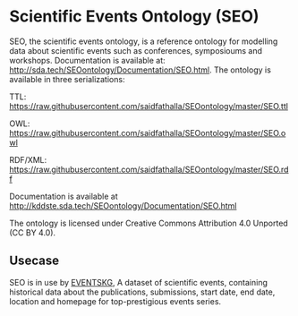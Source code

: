 # Scientific Events Ontology (SEO)

SEO, the scientific events ontology, is a reference ontology for modelling data about scientific events such as conferences, symposioums and workshops.
Documentation is available at: http://sda.tech/SEOontology/Documentation/SEO.html.
The ontology is available in three serializations:

TTL: https://raw.githubusercontent.com/saidfathalla/SEOontology/master/SEO.ttl

OWL: https://raw.githubusercontent.com/saidfathalla/SEOontology/master/SEO.owl

RDF/XML: https://raw.githubusercontent.com/saidfathalla/SEOontology/master/SEO.rdf

Documentation is available at http://kddste.sda.tech/SEOontology/Documentation/SEO.html

The ontology is licensed under Creative Commons Attribution 4.0 Unported (CC BY 4.0).

## Usecase

SEO is in use by [EVENTSKG](http://kddste.sda.tech/EVENTSKG-Dataset/EVENTSKG_R2.html), 	A dataset of scientific events, containing historical data about the publications, submissions, start date, end date, location and homepage for top-prestigious events series.
